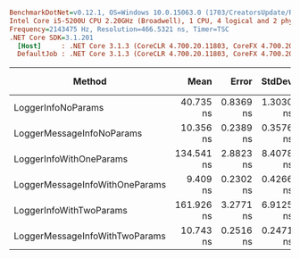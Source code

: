 ``` ini

BenchmarkDotNet=v0.12.1, OS=Windows 10.0.15063.0 (1703/CreatorsUpdate/Redstone2)
Intel Core i5-5200U CPU 2.20GHz (Broadwell), 1 CPU, 4 logical and 2 physical cores
Frequency=2143475 Hz, Resolution=466.5321 ns, Timer=TSC
.NET Core SDK=3.1.201
  [Host]     : .NET Core 3.1.3 (CoreCLR 4.700.20.11803, CoreFX 4.700.20.12001), X64 RyuJIT
  DefaultJob : .NET Core 3.1.3 (CoreCLR 4.700.20.11803, CoreFX 4.700.20.12001), X64 RyuJIT


```
|                         Method |       Mean |     Error |    StdDev | Ratio | RatioSD |  Gen 0 | Gen 1 | Gen 2 | Allocated |
|------------------------------- |-----------:|----------:|----------:|------:|--------:|-------:|------:|------:|----------:|
|             LoggerInfoNoParams |  40.735 ns | 0.8369 ns | 1.3030 ns |  1.00 |    0.00 |      - |     - |     - |         - |
|      LoggerMessageInfoNoParams |  10.356 ns | 0.2389 ns | 0.3576 ns |  0.25 |    0.01 |      - |     - |     - |         - |
|        LoggerInfoWithOneParams | 134.541 ns | 2.8823 ns | 8.4078 ns |  3.36 |    0.30 | 0.0203 |     - |     - |      32 B |
| LoggerMessageInfoWithOneParams |   9.409 ns | 0.2302 ns | 0.4266 ns |  0.23 |    0.01 |      - |     - |     - |         - |
|        LoggerInfoWithTwoParams | 161.926 ns | 3.2771 ns | 6.9125 ns |  4.00 |    0.25 | 0.0408 |     - |     - |      64 B |
| LoggerMessageInfoWithTwoParams |  10.743 ns | 0.2516 ns | 0.2471 ns |  0.26 |    0.01 |      - |     - |     - |         - |
